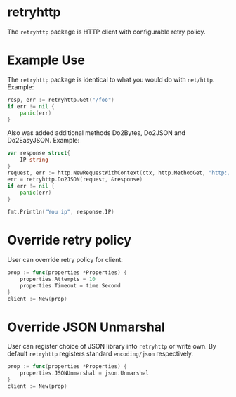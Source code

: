retryhttp
===========

The `retryhttp` package is HTTP client with configurable retry policy.

Example Use
===========
The `retryhttp` package is identical to what you would do with
`net/http`. Example:
```go
resp, err := retryhttp.Get("/foo")
if err != nil {
    panic(err)
}
```

Also was added additional methods Do2Bytes, Do2JSON and Do2EasyJSON. Example:
```go
var response struct{
	IP string
}
request, err := http.NewRequestWithContext(ctx, http.MethodGet, "http://ip.jsontest.com", nil)
err = retryhttp.Do2JSON(request, &response)
if err != nil {
    panic(err)
}
	
fmt.Println("You ip", response.IP)
```

Override retry policy
===========
User can override retry policy for client:
```go
prop := func(properties *Properties) {
    properties.Attempts = 10
    properties.Timeout = time.Second
}
client := New(prop)
```

Override JSON Unmarshal
===========
User can register choice of JSON library into `retryhttp` or write own. By default `retryhttp` registers standard `encoding/json` respectively.
```go
prop := func(properties *Properties) {
    properties.JSONUnmarshal = json.Unmarshal
}
client := New(prop)
```